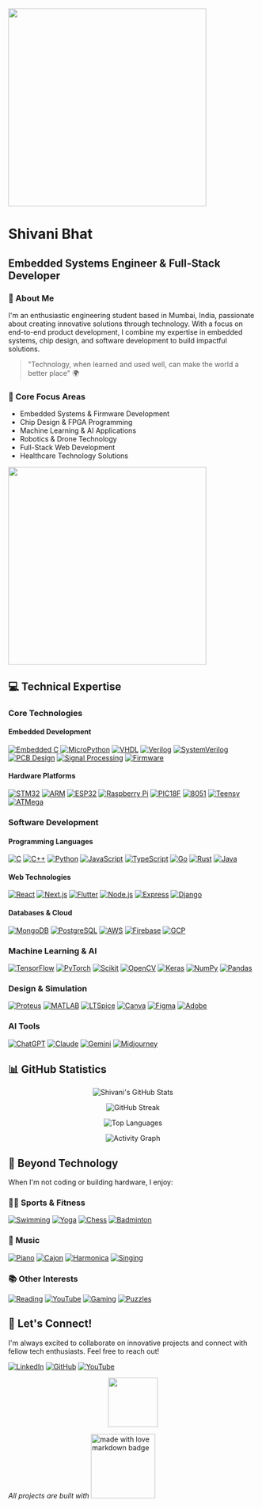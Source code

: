 # <img src="https://user-images.githubusercontent.com/74038190/226190894-18e959ba-d458-4a94-ac44-790190f2a947.gif" width="400">

# Shivani Bhat
## Embedded Systems Engineer & Full-Stack Developer

### 👋 About Me
I'm an enthusiastic engineering student based in Mumbai, India, passionate about creating innovative solutions through technology. With a focus on end-to-end product development, I combine my expertise in embedded systems, chip design, and software development to build impactful solutions.

> "Technology, when learned and used well, can make the world a better place" 🌍

### 🎯 Core Focus Areas
- Embedded Systems & Firmware Development
- Chip Design & FPGA Programming
- Machine Learning & AI Applications
- Robotics & Drone Technology
- Full-Stack Web Development
- Healthcare Technology Solutions

<img src="https://user-images.githubusercontent.com/74038190/221352995-5ac18bdf-1a19-4f99-bbb6-77559b220470.gif" width="400">

## 💻 Technical Expertise

### Core Technologies
#### Embedded Development
[![Embedded C](https://img.shields.io/badge/Embedded%20C-000000?style=for-the-badge&logo=c&logoColor=white)](https://en.wikipedia.org/wiki/C_(programming_language))
[![MicroPython](https://img.shields.io/badge/MicroPython-004B49?style=for-the-badge&logo=python&logoColor=white)](https://micropython.org/)
[![VHDL](https://img.shields.io/badge/VHDL-008000?style=for-the-badge&logo=vhdl&logoColor=white)](https://en.wikipedia.org/wiki/VHDL)
[![Verilog](https://img.shields.io/badge/Verilog-1E4C9A?style=for-the-badge&logo=verilog&logoColor=white)](https://en.wikipedia.org/wiki/Verilog)
[![SystemVerilog](https://img.shields.io/badge/SystemVerilog-0073B1?style=for-the-badge&logo=systemverilog&logoColor=white)](https://en.wikipedia.org/wiki/SystemVerilog)
[![PCB Design](https://img.shields.io/badge/PCB%20Design-%234CAF50.svg?style=for-the-badge&logo=altium-designer&logoColor=white)]()
[![Signal Processing](https://img.shields.io/badge/Signal%20Processing-%23E04F5F.svg?style=for-the-badge)]()
[![Firmware](https://img.shields.io/badge/Firmware%20Dev-%2345A1FF.svg?style=for-the-badge&logo=firmware&logoColor=white)]()

#### Hardware Platforms
[![STM32](https://img.shields.io/badge/STM32-%230081CB.svg?style=for-the-badge&logo=stmicroelectronics&logoColor=white)]()
[![ARM](https://img.shields.io/badge/ARM%20LPC-%2300A8E1.svg?style=for-the-badge&logo=arm&logoColor=white)]()
[![ESP32](https://img.shields.io/badge/ESP32-%23202014.svg?style=for-the-badge&logo=espressif&logoColor=white)]()
[![Raspberry Pi](https://img.shields.io/badge/Raspberry%20Pi-%23C51A4A.svg?style=for-the-badge&logo=raspberry-pi&logoColor=white)]()
[![PIC18F](https://img.shields.io/badge/PIC18F-%2323759B.svg?style=for-the-badge&logo=microchip&logoColor=white)]()
[![8051](https://img.shields.io/badge/8051-%23FF4500.svg?style=for-the-badge&logoColor=white)]()
[![Teensy](https://img.shields.io/badge/Teensy-%2300BFAE.svg?style=for-the-badge&logo=arduino&logoColor=white)]()
[![ATMega](https://img.shields.io/badge/ATMega328p-%234CAF50.svg?style=for-the-badge&logo=atmel&logoColor=white)]()

### Software Development
#### Programming Languages
[![C](https://img.shields.io/badge/C-00599C?style=for-the-badge&logo=c&logoColor=white)](https://en.wikipedia.org/wiki/C_(programming_language))
[![C++](https://img.shields.io/badge/C%2B%2B-6b5b95?style=for-the-badge&logo=c%2B%2B&logoColor=white)](https://en.wikipedia.org/wiki/C%2B%2B)
[![Python](https://img.shields.io/badge/Python-3776AB?style=for-the-badge&logo=python&logoColor=white)](https://www.python.org/)
[![JavaScript](https://img.shields.io/badge/JavaScript-F7DF1E?style=for-the-badge&logo=javascript&logoColor=black)](https://en.wikipedia.org/wiki/JavaScript)
[![TypeScript](https://img.shields.io/badge/TypeScript-007ACC?style=for-the-badge&logo=typescript&logoColor=white)](https://www.typescriptlang.org/)
[![Go](https://img.shields.io/badge/Go-00ADD8?style=for-the-badge&logo=go&logoColor=white)](https://golang.org/)
[![Rust](https://img.shields.io/badge/Rust-000000?style=for-the-badge&logo=rust&logoColor=white)](https://www.rust-lang.org/)
[![Java](https://img.shields.io/badge/Java-007396?style=for-the-badge&logo=java&logoColor=white)](https://www.oracle.com/java/)

#### Web Technologies
[![React](https://img.shields.io/badge/React-61DAFB?style=for-the-badge&logo=react&logoColor=black)](https://reactjs.org/)
[![Next.js](https://img.shields.io/badge/Next.js-000000?style=for-the-badge&logo=next.js&logoColor=white)](https://nextjs.org/)
[![Flutter](https://img.shields.io/badge/Flutter-02569B?style=for-the-badge&logo=flutter&logoColor=white)](https://flutter.dev/)
[![Node.js](https://img.shields.io/badge/Node.js-339933?style=for-the-badge&logo=node.js&logoColor=white)](https://nodejs.org/)
[![Express](https://img.shields.io/badge/Express-000000?style=for-the-badge&logo=express&logoColor=white)](https://expressjs.com/)
[![Django](https://img.shields.io/badge/Django-092E20?style=for-the-badge&logo=django&logoColor=white)](https://www.djangoproject.com/)

#### Databases & Cloud
[![MongoDB](https://img.shields.io/badge/MongoDB-47A248?style=for-the-badge&logo=mongodb&logoColor=white)](https://www.mongodb.com/)
[![PostgreSQL](https://img.shields.io/badge/PostgreSQL-4169E1?style=for-the-badge&logo=postgresql&logoColor=white)](https://www.postgresql.org/)
[![AWS](https://img.shields.io/badge/AWS-232F3E?style=for-the-badge&logo=amazonaws&logoColor=white)](https://aws.amazon.com/)
[![Firebase](https://img.shields.io/badge/Firebase-FFCA28?style=for-the-badge&logo=firebase&logoColor=black)](https://firebase.google.com/)
[![GCP](https://img.shields.io/badge/Google%20Cloud-4285F4?style=for-the-badge&logo=google-cloud&logoColor=white)](https://cloud.google.com/)

### Machine Learning & AI
[![TensorFlow](https://img.shields.io/badge/TensorFlow-FF6F00?style=for-the-badge&logo=tensorflow&logoColor=white)](https://www.tensorflow.org/)
[![PyTorch](https://img.shields.io/badge/PyTorch-EE4C2C?style=for-the-badge&logo=pytorch&logoColor=white)](https://pytorch.org/)
[![Scikit](https://img.shields.io/badge/Scikit--learn-F7931E?style=for-the-badge&logo=scikit-learn&logoColor=white)](https://scikit-learn.org/)
[![OpenCV](https://img.shields.io/badge/OpenCV-5C3EE8?style=for-the-badge&logo=opencv&logoColor=white)](https://opencv.org/)
[![Keras](https://img.shields.io/badge/Keras-D00000?style=for-the-badge&logo=keras&logoColor=white)](https://keras.io/)
[![NumPy](https://img.shields.io/badge/NumPy-013243?style=for-the-badge&logo=numpy&logoColor=white)](https://numpy.org/)
[![Pandas](https://img.shields.io/badge/Pandas-150458?style=for-the-badge&logo=pandas&logoColor=white)](https://pandas.pydata.org/)

### Design & Simulation
[![Proteus](https://img.shields.io/badge/Proteus-%230056A3.svg?style=for-the-badge&logo=proteus&logoColor=white)]()
[![MATLAB](https://img.shields.io/badge/MATLAB-%23E34F26.svg?style=for-the-badge&logo=mathworks&logoColor=white)]()
[![LTSpice](https://img.shields.io/badge/LTSpice-%230075B7.svg?style=for-the-badge&logo=ltspice&logoColor=white)]()
[![Canva](https://img.shields.io/badge/Canva-00C4CC?style=for-the-badge&logo=canva&logoColor=white)](https://www.canva.com/)
[![Figma](https://img.shields.io/badge/Figma-F24E1E?style=for-the-badge&logo=figma&logoColor=white)](https://www.figma.com/)
[![Adobe](https://img.shields.io/badge/Adobe%20Express-FF61A6?style=for-the-badge&logo=adobe&logoColor=white)](https://www.adobe.com/)

### AI Tools
[![ChatGPT](https://img.shields.io/badge/ChatGPT-4285F4?style=for-the-badge&logo=openai&logoColor=white)](https://chat.openai.com/)
[![Claude](https://img.shields.io/badge/Claude-4285F4?style=for-the-badge&logo=anthropic&logoColor=white)](https://claude.ai/)
[![Gemini](https://img.shields.io/badge/Gemini-4285F4?style=for-the-badge&logo=google&logoColor=white)](https://ai.google/)
[![Midjourney](https://img.shields.io/badge/Midjourney-FF4500?style=for-the-badge&logo=midjourney&logoColor=white)](https://www.midjourney.com/)

## 📊 GitHub Statistics

<div align="center">

![Shivani's GitHub Stats](https://github-readme-stats.vercel.app/api?username=shivanibhat24&show_icons=true&theme=radical)

![GitHub Streak](https://github-readme-streak-stats.herokuapp.com/?user=shivanibhat24&theme=radical)

![Top Languages](https://github-readme-stats.vercel.app/api/top-langs/?username=shivanibhat24&layout=compact&theme=radical)

![Activity Graph](https://activity-graph.herokuapp.com/graph?username=shivanibhat24&theme=radical)

</div>

## 🎯 Beyond Technology
When I'm not coding or building hardware, I enjoy:

### 🏃‍♀️ Sports & Fitness
[![Swimming](https://img.shields.io/badge/Swimming-0099FF?style=for-the-badge)]()
[![Yoga](https://img.shields.io/badge/Yoga-83B81A?style=for-the-badge)]()
[![Chess](https://img.shields.io/badge/Chess-593E1A?style=for-the-badge)]()
[![Badminton](https://img.shields.io/badge/Badminton-28A745?style=for-the-badge)]()

### 🎵 Music
[![Piano](https://img.shields.io/badge/Piano-000000?style=for-the-badge)]()
[![Cajon](https://img.shields.io/badge/Cajon-CD7F32?style=for-the-badge)]()
[![Harmonica](https://img.shields.io/badge/Harmonica-1E90FF?style=for-the-badge)]()
[![Singing](https://img.shields.io/badge/Singing-FF69B4?style=for-the-badge)]()

### 📚 Other Interests
[![Reading](https://img.shields.io/badge/Military%20Fiction-8B4513?style=for-the-badge)]()
[![YouTube](https://img.shields.io/badge/YouTube-FF0000?style=for-the-badge&logo=youtube&logoColor=white)](https://www.youtube.com/@Shivanayy)
[![Gaming](https://img.shields.io/badge/Board%20Games-7B68EE?style=for-the-badge)]()
[![Puzzles](https://img.shields.io/badge/Jigsaw%20Puzzles-FFA500?style=for-the-badge)]()

## 🤝 Let's Connect!
I'm always excited to collaborate on innovative projects and connect with fellow tech enthusiasts. Feel free to reach out!

[![LinkedIn](https://img.shields.io/badge/LinkedIn-0077B5?style=for-the-badge&logo=linkedin&logoColor=white)](https://www.linkedin.com/in/shivani-bhat-671a70271/)
[![GitHub](https://img.shields.io/badge/GitHub-100000?style=for-the-badge&logo=github&logoColor=white)](https://github.com/shivanibhat24)
[![YouTube](https://img.shields.io/badge/YouTube-FF0000?style=for-the-badge&logo=youtube&logoColor=white)](https://www.youtube.com/@Shivanayy)

<p align="center">
<img src="https://user-images.githubusercontent.com/74038190/235294012-0a55e343-37ad-4b0f-924f-c8431d9d2483.gif" width="100">
</p>

_All projects are built with_ <a href="https://github.com/Anmol-Baranwal/GIFs-For-Readme"><img src="https://forthebadge.com/images/badges/built-with-love.svg" width="130" alt="made with love markdown badge"></a>
